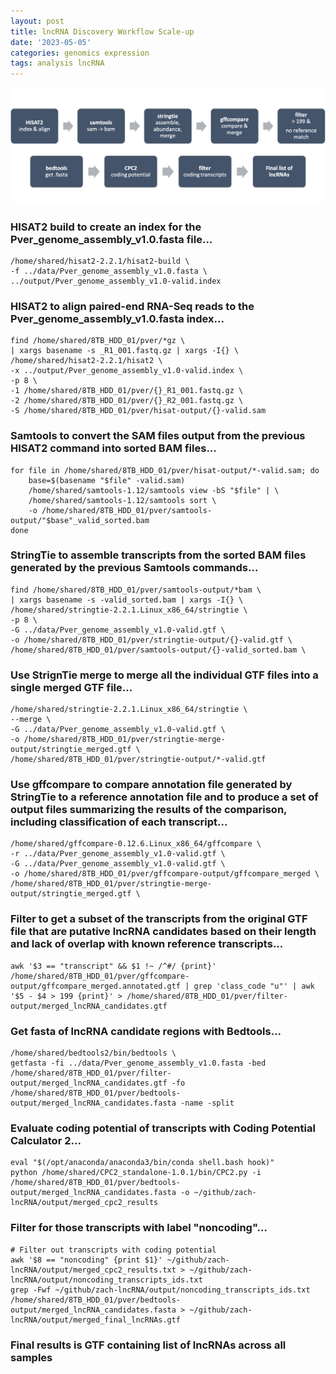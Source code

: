 ```yaml
---
layout: post
title: lncRNA Discovery Workflow Scale-up
date: '2023-05-05'
categories: genomics expression
tags: analysis lncRNA
---
```



![image](https://github.com/zbengt/zbengt.github.io/blob/master/assets/img/lncRNA-disc.png?raw=true)


### HISAT2 build to create an index for the Pver_genome_assembly_v1.0.fasta file...

```{bash, eval = FALSE, echo = TRUE}
/home/shared/hisat2-2.2.1/hisat2-build \
-f ../data/Pver_genome_assembly_v1.0.fasta \
../output/Pver_genome_assembly_v1.0-valid.index
```

### HISAT2 to align paired-end RNA-Seq reads to the Pver_genome_assembly_v1.0.fasta index...

```{bash, eval = FALSE, echo = TRUE}
find /home/shared/8TB_HDD_01/pver/*gz \
| xargs basename -s _R1_001.fastq.gz | xargs -I{} \
/home/shared/hisat2-2.2.1/hisat2 \
-x ../output/Pver_genome_assembly_v1.0-valid.index \
-p 8 \
-1 /home/shared/8TB_HDD_01/pver/{}_R1_001.fastq.gz \
-2 /home/shared/8TB_HDD_01/pver/{}_R2_001.fastq.gz \
-S /home/shared/8TB_HDD_01/pver/hisat-output/{}-valid.sam
```

### Samtools to convert the SAM files output from the previous HISAT2 command into sorted BAM files...

```{bash, eval = FALSE, echo = TRUE}
for file in /home/shared/8TB_HDD_01/pver/hisat-output/*-valid.sam; do
    base=$(basename "$file" -valid.sam)
    /home/shared/samtools-1.12/samtools view -bS "$file" | \
    /home/shared/samtools-1.12/samtools sort \
    -o /home/shared/8TB_HDD_01/pver/samtools-output/"$base"_valid_sorted.bam
done
```

### StringTie to assemble transcripts from the sorted BAM files generated by the previous Samtools commands...

```{bash, eval = FALSE, echo = TRUE}
find /home/shared/8TB_HDD_01/pver/samtools-output/*bam \
| xargs basename -s -valid_sorted.bam | xargs -I{} \
/home/shared/stringtie-2.2.1.Linux_x86_64/stringtie \
-p 8 \
-G ../data/Pver_genome_assembly_v1.0-valid.gtf \
-o /home/shared/8TB_HDD_01/pver/stringtie-output/{}-valid.gtf \
/home/shared/8TB_HDD_01/pver/samtools-output/{}-valid_sorted.bam \
```

### Use StrignTie merge to merge all the individual GTF files into a single merged GTF file...

```{bash, eval = FALSE, echo = TRUE}
/home/shared/stringtie-2.2.1.Linux_x86_64/stringtie \
--merge \
-G ../data/Pver_genome_assembly_v1.0-valid.gtf \
-o /home/shared/8TB_HDD_01/pver/stringtie-merge-output/stringtie_merged.gtf \
/home/shared/8TB_HDD_01/pver/stringtie-output/*-valid.gtf

```

### Use gffcompare to compare annotation file generated by StringTie to a reference annotation file and to produce a set of output files summarizing the results of the comparison, including classification of each transcript...

```{bash, eval = FALSE, echo = TRUE}
/home/shared/gffcompare-0.12.6.Linux_x86_64/gffcompare \
-r ../data/Pver_genome_assembly_v1.0-valid.gtf \
-G ../data/Pver_genome_assembly_v1.0-valid.gtf \
-o /home/shared/8TB_HDD_01/pver/gffcompare-output/gffcompare_merged \
/home/shared/8TB_HDD_01/pver/stringtie-merge-output/stringtie_merged.gtf \
```

### Filter to get a subset of the transcripts from the original GTF file that are putative lncRNA candidates based on their length and lack of overlap with known reference transcripts...

```{bash, eval = FALSE, echo = TRUE}
awk '$3 == "transcript" && $1 !~ /^#/ {print}' /home/shared/8TB_HDD_01/pver/gffcompare-output/gffcompare_merged.annotated.gtf | grep 'class_code "u"' | awk '$5 - $4 > 199 {print}' > /home/shared/8TB_HDD_01/pver/filter-output/merged_lncRNA_candidates.gtf
```

### Get fasta of lncRNA candidate regions with Bedtools...

```{bash, eval = FALSE, echo = TRUE}
/home/shared/bedtools2/bin/bedtools \
getfasta -fi ../data/Pver_genome_assembly_v1.0.fasta -bed /home/shared/8TB_HDD_01/pver/filter-output/merged_lncRNA_candidates.gtf -fo /home/shared/8TB_HDD_01/pver/bedtools-output/merged_lncRNA_candidates.fasta -name -split
```

### Evaluate coding potential of transcripts with Coding Potential Calculator 2...

```{bash, eval = FALSE, echo = TRUE}
eval "$(/opt/anaconda/anaconda3/bin/conda shell.bash hook)"
python /home/shared/CPC2_standalone-1.0.1/bin/CPC2.py -i /home/shared/8TB_HDD_01/pver/bedtools-output/merged_lncRNA_candidates.fasta -o ~/github/zach-lncRNA/output/merged_cpc2_results
```

### Filter for those transcripts with label "noncoding"...

```{bash, eval = FALSE, echo = TRUE}
# Filter out transcripts with coding potential
awk '$8 == "noncoding" {print $1}' ~/github/zach-lncRNA/output/merged_cpc2_results.txt > ~/github/zach-lncRNA/output/noncoding_transcripts_ids.txt
grep -Fwf ~/github/zach-lncRNA/output/noncoding_transcripts_ids.txt /home/shared/8TB_HDD_01/pver/bedtools-output/merged_lncRNA_candidates.fasta > ~/github/zach-lncRNA/output/merged_final_lncRNAs.gtf
```

### Final results is GTF containing list of lncRNAs across all samples
